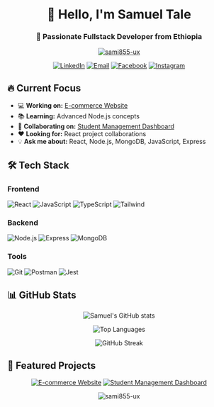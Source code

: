 # <div align="center">👋 Hello, I'm Samuel Tale</div>
### <div align="center">🚀 Passionate Fullstack Developer from Ethiopia</div>

<p align="center">
  <a href="https://github.com/ryo-ma/github-profile-trophy">
    <img src="https://github-profile-trophy.vercel.app/?username=sami855-ux&theme=onedark&row=2&column=3" alt="sami855-ux" />
  </a>
</p>

<div align="center">
  
[![LinkedIn](https://img.shields.io/badge/LinkedIn-0077B5?style=for-the-badge&logo=linkedin&logoColor=white)](https://www.linkedin.com/in/sami-tale-49aa79237)
[![Email](https://img.shields.io/badge/Gmail-D14836?style=for-the-badge&logo=gmail&logoColor=white)](mailto:samitale86@gmail.com)
[![Facebook](https://img.shields.io/badge/Facebook-1877F2?style=for-the-badge&logo=facebook&logoColor=white)](https://www.facebook.com/sami.tale.18)
[![Instagram](https://img.shields.io/badge/Instagram-E4405F?style=for-the-badge&logo=instagram&logoColor=white)](https://www.instagram.com/sami.tale.18)

</div>

## 🔥 Current Focus

- 💻 **Working on:** [E-commerce Website](https://github.com/sami855-ux/E-commerce-Website.git)
- 📚 **Learning:** Advanced Node.js concepts
- 🤝 **Collaborating on:** [Student Management Dashboard](https://github.com/sami855-ux/Student-managment-Dashboard.git)
- ❤️ **Looking for:** React project collaborations
- 💡 **Ask me about:** React, Node.js, MongoDB, JavaScript, Express

## 🛠️ Tech Stack

### Frontend
![React](https://img.shields.io/badge/React-20232A?style=for-the-badge&logo=react&logoColor=61DAFB)
![JavaScript](https://img.shields.io/badge/JavaScript-F7DF1E?style=for-the-badge&logo=javascript&logoColor=black)
![TypeScript](https://img.shields.io/badge/TypeScript-007ACC?style=for-the-badge&logo=typescript&logoColor=white)
![Tailwind](https://img.shields.io/badge/Tailwind_CSS-38B2AC?style=for-the-badge&logo=tailwind-css&logoColor=white)

### Backend
![Node.js](https://img.shields.io/badge/Node.js-339933?style=for-the-badge&logo=nodedotjs&logoColor=white)
![Express](https://img.shields.io/badge/Express.js-000000?style=for-the-badge&logo=express&logoColor=white)
![MongoDB](https://img.shields.io/badge/MongoDB-4EA94B?style=for-the-badge&logo=mongodb&logoColor=white)

### Tools
![Git](https://img.shields.io/badge/Git-F05032?style=for-the-badge&logo=git&logoColor=white)
![Postman](https://img.shields.io/badge/Postman-FF6C37?style=for-the-badge&logo=Postman&logoColor=white)
![Jest](https://img.shields.io/badge/Jest-C21325?style=for-the-badge&logo=jest&logoColor=white)

## 📊 GitHub Stats

<div align="center">
  
![Samuel's GitHub stats](https://github-readme-stats.vercel.app/api?username=sami855-ux&show_icons=true&theme=radical&hide_border=true)
  
![Top Languages](https://github-readme-stats.vercel.app/api/top-langs/?username=sami855-ux&layout=compact&theme=dark&hide_border=true)
  
![GitHub Streak](https://streak-stats.demolab.com/?user=sami855-ux&theme=highcontrast&hide_border=true)

</div>

## 🌟 Featured Projects

<div align="center">
  
[![E-commerce Website](https://github-readme-stats.vercel.app/api/pin/?username=sami855-ux&repo=E-commerce-Website&theme=dark)](https://github.com/sami855-ux/E-commerce-Website.git)
[![Student Management Dashboard](https://github-readme-stats.vercel.app/api/pin/?username=sami855-ux&repo=Student-managment-Dashboard&theme=dark)](https://github.com/sami855-ux/Student-managment-Dashboard.git)

</div>

<p align="center">
  <img src="https://komarev.com/ghpvc/?username=sami855-ux&label=Profile%20views&color=0e75b6&style=flat" alt="sami855-ux" />
</p>
